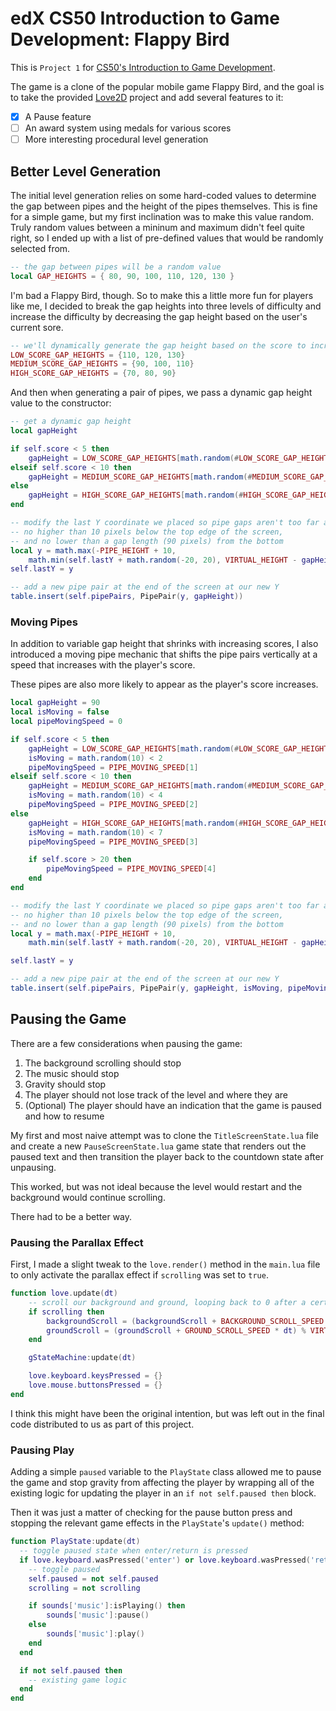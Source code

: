 # edX CS50 Introduction to Game Development: Flappy Bird

This is `Project 1` for [CS50's Introduction to Game Development](https://cs50.harvard.edu/games/2018/).

The game is a clone of the popular mobile game Flappy Bird, and the goal is to take the provided [Love2D](https://love2d.org/) project and add several features to it:

- [x] A Pause feature
- [ ] An award system using medals for various scores
- [ ] More interesting procedural level generation

## Better Level Generation

The initial level generation relies on some hard-coded values to determine the gap between pipes and the height of the pipes themselves. This is fine for a simple game, but my first inclination was to make this value random. Truly random values between a mininum and maximum didn't feel quite right, so I ended up with a list of pre-defined values that would be randomly selected from.

```lua
-- the gap between pipes will be a random value
local GAP_HEIGHTS = { 80, 90, 100, 110, 120, 130 }
```

I'm bad a Flappy Bird, though. So to make this a little more fun for players like me, I decided to break the gap heights into three levels of difficulty and increase the difficulty by decreasing the gap height based on the user's current sore.
  
```lua
-- we'll dynamically generate the gap height based on the score to increase difficulty as the player progresses
LOW_SCORE_GAP_HEIGHTS = {110, 120, 130}
MEDIUM_SCORE_GAP_HEIGHTS = {90, 100, 110}
HIGH_SCORE_GAP_HEIGHTS = {70, 80, 90}
```

And then when generating a pair of pipes, we pass a dynamic gap height value to the constructor:

```lua
-- get a dynamic gap height
local gapHeight

if self.score < 5 then
    gapHeight = LOW_SCORE_GAP_HEIGHTS[math.random(#LOW_SCORE_GAP_HEIGHTS)]
elseif self.score < 10 then
    gapHeight = MEDIUM_SCORE_GAP_HEIGHTS[math.random(#MEDIUM_SCORE_GAP_HEIGHTS)]
else
    gapHeight = HIGH_SCORE_GAP_HEIGHTS[math.random(#HIGH_SCORE_GAP_HEIGHTS)]
end

-- modify the last Y coordinate we placed so pipe gaps aren't too far apart
-- no higher than 10 pixels below the top edge of the screen,
-- and no lower than a gap length (90 pixels) from the bottom
local y = math.max(-PIPE_HEIGHT + 10, 
    math.min(self.lastY + math.random(-20, 20), VIRTUAL_HEIGHT - gapHeight - PIPE_HEIGHT))
self.lastY = y

-- add a new pipe pair at the end of the screen at our new Y
table.insert(self.pipePairs, PipePair(y, gapHeight))
```

### Moving Pipes

In addition to variable gap height that shrinks with increasing scores, I also introduced a moving pipe mechanic that shifts the pipe pairs vertically at a speed that increases with the player's score.

These pipes are also more likely to appear as the player's score increases.

```lua
local gapHeight = 90
local isMoving = false
local pipeMovingSpeed = 0

if self.score < 5 then
    gapHeight = LOW_SCORE_GAP_HEIGHTS[math.random(#LOW_SCORE_GAP_HEIGHTS)]
    isMoving = math.random(10) < 2
    pipeMovingSpeed = PIPE_MOVING_SPEED[1]
elseif self.score < 10 then
    gapHeight = MEDIUM_SCORE_GAP_HEIGHTS[math.random(#MEDIUM_SCORE_GAP_HEIGHTS)]
    isMoving = math.random(10) < 4
    pipeMovingSpeed = PIPE_MOVING_SPEED[2]
else
    gapHeight = HIGH_SCORE_GAP_HEIGHTS[math.random(#HIGH_SCORE_GAP_HEIGHTS)]
    isMoving = math.random(10) < 7
    pipeMovingSpeed = PIPE_MOVING_SPEED[3]

    if self.score > 20 then
        pipeMovingSpeed = PIPE_MOVING_SPEED[4]
    end
end

-- modify the last Y coordinate we placed so pipe gaps aren't too far apart
-- no higher than 10 pixels below the top edge of the screen,
-- and no lower than a gap length (90 pixels) from the bottom
local y = math.max(-PIPE_HEIGHT + 10, 
    math.min(self.lastY + math.random(-20, 20), VIRTUAL_HEIGHT - gapHeight - PIPE_HEIGHT))

self.lastY = y

-- add a new pipe pair at the end of the screen at our new Y
table.insert(self.pipePairs, PipePair(y, gapHeight, isMoving, pipeMovingSpeed))
```

## Pausing the Game

There are a few considerations when pausing the game:

1. The background scrolling should stop
2. The music should stop
3. Gravity should stop
4. The player should not lose track of the level and where they are
5. (Optional) The player should have an indication that the game is paused and how to resume

My first and most naive attempt was to clone the `TitleScreenState.lua` file and create a new `PauseScreenState.lua` game state that renders out the paused text and then transition the player back to the countdown state after unpausing.

This worked, but was not ideal because the level would restart and the background would continue scrolling.

There had to be a better way.

### Pausing the Parallax Effect

First, I made a slight tweak to the `love.render()` method in the `main.lua` file to only activate the parallax effect if `scrolling` was set to `true`.

```lua
function love.update(dt)
    -- scroll our background and ground, looping back to 0 after a certain amount
    if scrolling then
        backgroundScroll = (backgroundScroll + BACKGROUND_SCROLL_SPEED * dt) % BACKGROUND_LOOPING_POINT
        groundScroll = (groundScroll + GROUND_SCROLL_SPEED * dt) % VIRTUAL_WIDTH
    end

    gStateMachine:update(dt)

    love.keyboard.keysPressed = {}
    love.mouse.buttonsPressed = {}
end
```

I think this might have been the original intention, but was left out in the final code distributed to us as part of this project.

### Pausing Play

Adding a simple `paused` variable to the `PlayState` class allowed me to pause the game and stop gravity from affecting the player by wrapping all of the existing logic for updating the player in an `if not self.paused then` block.

Then it was just a matter of checking for the pause button press and stopping the relevant game effects in the `PlayState`'s `update()` method:

```lua
function PlayState:update(dt)
  -- toggle paused state when enter/return is pressed
  if love.keyboard.wasPressed('enter') or love.keyboard.wasPressed('return') then
    -- toggle paused
    self.paused = not self.paused
    scrolling = not scrolling

    if sounds['music']:isPlaying() then
        sounds['music']:pause()
    else
        sounds['music']:play()
    end
  end

  if not self.paused then
    -- existing game logic
  end
end
```
